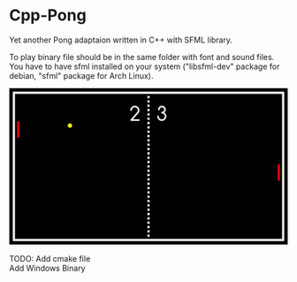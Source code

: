 # Cpp-Pong
Yet another Pong adaptaion written in C++ with SFML library.

To play binary file should be in the same folder with font and sound files. You have to have sfml installed on your system ("libsfml-dev" package for debian, "sfml" package for Arch Linux).

![alt text](https://github.com/destroy-data/Cpp-Pong/blob/main/screenshot.png)

TODO:
Add cmake file<br />
Add Windows Binary
